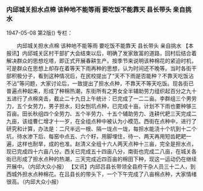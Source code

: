 ### 内邱城关担水点棉  该种地不能等雨  要吃饭不能靠天  县长带头  亲自挑水

1947-05-08
第2版()
专栏：

　　内邱城关担水点棉
    该种地不能等雨  要吃饭不能靠天
    县长带头  亲自挑水
    【本报讯】内邱城关区村干部扩大会结束以后，明确了发家致富的道路，回村后结合着解决群众的思想圪塔，即正式开展春耕生产。按季节来说明该种棉花的紧迫时机，可是群众在思想上却存在着等天下雨再种的思想，认为时间还不晚等。当时各街干部积极分子，看到这种情况后，在民校提出了“天不下雨是否能种？不靠天吃饭沾不沾”等问题，大家讨论后，一致提出了担水点种，不靠天不等天吃饭。现各街已普遍点种起来，形成了种棉热潮，东街所有之男女全半辅助劳力组织起百分之九十五进行了点棉突击，截止二十九日上午统计：已完成了一二二亩。李群组三个男劳力，五个女劳力，男子担水，妇女刨坑点种，已完成十亩。计划不下雨也要种够三百亩。田长秋组四个全劳力、五个半劳力、十五个辅助劳力、连耕代耙三天完成二九亩，该组曹仁增才十一岁，在全组点种中被认为小模范。西街在点种中，进行了研究和计算，办法是：二尺半远一根、隔一垅点一垅，每担水能浇十个坑到十二个坑，待水渗下后、每窑中点五、六个籽，用脚埋住，待一、两天再用短齿耙耙一遍，这样也耐旱，成的也准。赵清义全组十六人两天点种十三亩，完全是担水点，现已完成四十六亩八分。西关已完成五十四亩八分，南街也完成二八亩，在城关各街已形成了担水点种的热潮，三天完成近四百亩的棉田下种，现这一运动仍在继续开展中。（内邱大众小报）
    【又讯】内邱吕县长带领全县府干杂人员三十二人，到西城外担水点种棉花。在吕县长的带头下，一个下午完成了八亩棉点种，大家情绪很高。（内邱大众小报）
